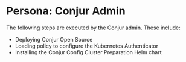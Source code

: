 # Persona: Conjur Admin

The following steps are executed by the Conjur admin. These include:
- Deploying Conjur Open Source
- Loading policy to configure the Kubernetes Authenticator
- Installing the Conjur Config Cluster Preparation Helm chart
